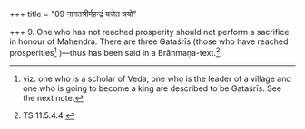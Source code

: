 +++
title = "09 नागतश्रीर्महन्द्रं यजेत त्रयो"

+++
9. One who has not reached prosperity should not perform a sacrifice in honour of Mahendra. There are three Gataśrīs (those who have reached prosperities[^1] )—thus has been said in a Brāhmaṇa-text.[^2]  

[^1]: viz. one who is a scholar of Veda, one who is the leader of a village and one who is going to become a king are described to be Gataśrīs. See the next note.  

[^2]: TS 11.5.4.4.  
